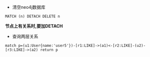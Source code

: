 - 清空neo4j数据库

```
MATCH (n) DETACH DELETE n
```

**节点上有关系时,要加DETACH**



- 查询两层关系

````cql
match p=(u1:User{name:'user5'})-[r1:LIKE]->(a1)<-[r2:LIKE]-(u2)-[r3:LIKE]->(a2) return p
````


